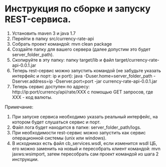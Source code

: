 Инструкция по сборке и запуску REST-сервиса.
======================================

1. Установить maven 3 и java 1.7
2. Перейти в папку src/currency-rate-api
3. Собрать проект командой: mvn clean package
4. Создайте папку для вашего сервера (далее допустим это будет server_folder_path).
5. Скопируйте в эту папку: папку target/lib и файл target/currency-rate-api-0.0.1.jar
6. Теперь rest-сервис можно запустить командой (не забудьте указать интерфейс и порт: ip и port): java -Duser.home=server_folder_path -Dserver.address=ip -Dserver.port=port -jar currency-rate-api-0.0.1.jar
7. Теперь сервис доступен по адресу: http://ip:port/currency/api/rate/XXX c помощью GET запросов, где XXX - код валюты.

Примечание:
1. При запуске сервиса необходимо указать реальный интерфейс, на котором будет слушаться сервис и порт.
2. Файл лога будет находится в папке: server_folder_path/logs.
3. При необходимости rest-сервис можно запустить как сервис операционной системы (unix или windows).
4. В исходниках есть файл cb_services.wsdl, если изменится wsdl ЦБ, его можно заменить на новый и пересобрать клиент командой: mvn jaxws:wsimport, затем пересобрать сам проект командой из шага 2 инструкции.
